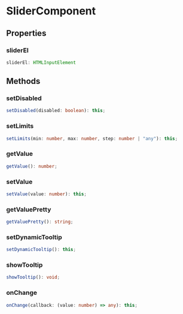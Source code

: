 # SliderComponent



## Properties

### sliderEl

```ts
sliderEl: HTMLInputElement
```




## Methods

### setDisabled

```ts
setDisabled(disabled: boolean): this;
```



### setLimits

```ts
setLimits(min: number, max: number, step: number | "any"): this;
```



### getValue

```ts
getValue(): number;
```



### setValue

```ts
setValue(value: number): this;
```



### getValuePretty

```ts
getValuePretty(): string;
```



### setDynamicTooltip

```ts
setDynamicTooltip(): this;
```



### showTooltip

```ts
showTooltip(): void;
```



### onChange

```ts
onChange(callback: (value: number) => any): this;
```



